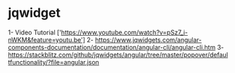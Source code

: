 # jqwidget


1- Video Tutorial ['https://www.youtube.com/watch?v=pSz7_i-nWKM&feature=youtu.be']
2- https://www.jqwidgets.com/angular-components-documentation/documentation/angular-cli/angular-cli.htm
3- https://stackblitz.com/github/jqwidgets/angular/tree/master/popover/defaultfunctionality/?file=angular.json
